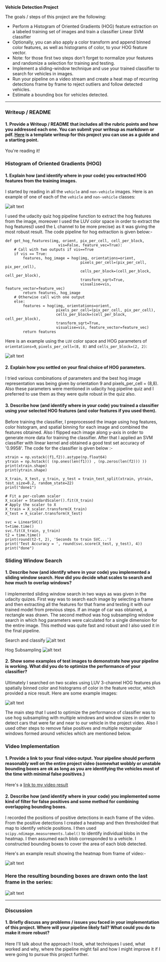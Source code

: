 **Vehicle Detection Project**

The goals / steps of this project are the following:

* Perform a Histogram of Oriented Gradients (HOG) feature extraction on a labeled training set of images and train a classifier Linear SVM classifier
* Optionally, you can also apply a color transform and append binned color features, as well as histograms of color, to your HOG feature vector. 
* Note: for those first two steps don't forget to normalize your features and randomize a selection for training and testing.
* Implement a sliding-window technique and use your trained classifier to search for vehicles in images.
* Run your pipeline on a video stream and create a heat map of recurring detections frame by frame to reject outliers and follow detected vehicles.
* Estimate a bounding box for vehicles detected.

[//]: # (Image References)
[image1]: ./examples/car_not_car.png
[image2]: ./examples/HOG_example.jpg
[image3]: ./examples/sliding_windows.jpg
[image4]: ./examples/sliding_window.jpg
[image5]: ./examples/bboxes_and_heat.png
[image6]: ./examples/labels_map.png
[image7]: ./examples/output_bboxes.png
[video1]: ./project_video.mp4

---
### Writeup / README

#### 1. Provide a Writeup / README that includes all the rubric points and how you addressed each one.  You can submit your writeup as markdown or pdf.  [Here](https://github.com/udacity/CarND-Vehicle-Detection/blob/master/writeup_template.md) is a template writeup for this project you can use as a guide and a starting point.  

You're reading it!

### Histogram of Oriented Gradients (HOG)

#### 1. Explain how (and identify where in your code) you extracted HOG features from the training images.

I started by reading in all the `vehicle` and `non-vehicle` images.  Here is an example of one of each of the `vehicle` and `non-vehicle` classes:

![alt text](https://github.com/deepanshu96/carp5/blob/master/output_images/t1.png)

I used the udacity quiz hog pipeline function to extract the hog features from the image, moreover I used the LUV color space in order to extract the hog features(I used the L channel to be more precise) as it was giving the most robust result.
The code pipeline for hog extraction is given below:-
```
def get_hog_features(img, orient, pix_per_cell, cell_per_block, 
                        vis=False, feature_vec=True):
    # Call with two outputs if vis==True
    if vis == True:
        features, hog_image = hog(img, orientations=orient, 
                                  pixels_per_cell=(pix_per_cell, pix_per_cell),
                                  cells_per_block=(cell_per_block, cell_per_block), 
                                  transform_sqrt=True, 
                                  visualise=vis, feature_vector=feature_vec)
        return features, hog_image
    # Otherwise call with one output
    else:      
        features = hog(img, orientations=orient, 
                       pixels_per_cell=(pix_per_cell, pix_per_cell),
                       cells_per_block=(cell_per_block, cell_per_block), 
                       transform_sqrt=True, 
                       visualise=vis, feature_vector=feature_vec)
        return features
```

Here is an example using the `LUV` color space and HOG parameters of `orientations=9`, `pixels_per_cell=(8, 8)` and `cells_per_block=(2, 2)`:

![alt text](https://github.com/deepanshu96/carp5/blob/master/output_images/t2.png)

#### 2. Explain how you settled on your final choice of HOG parameters.

I tried various combinations of parameters and the best hog image representation was being given by orientation 9 and pixels_per_cell = (8,8). Also these parameters were mentioned in udacity hog pipeline quiz and I preferred to use them as they were quite robust in the quiz also.

#### 3. Describe how (and identify where in your code) you trained a classifier using your selected HOG features (and color features if you used them).

Before training the classifier, I preprocessed the image using hog features, color histogram, and spatial binning for each image and combined the features obtained. Also I flipped each image along y-axis in order to generate more data for training the classifier. After that I applied an SVM classifier with linear kernel and obtained a good test set accuracy of '0.9958'. The code for the classifier is given below :-

```
xtrain = np.vstack((f1,f2)).astype(np.float64)
ytrain = np.hstack(( (np.ones(len(f1))) , (np.zeros(len(f2))) ))
print(xtrain.shape)
print(ytrain.shape)

X_train, X_test, y_train, y_test = train_test_split(xtrain, ytrain, test_size=0.2, random_state=22)
print("done1")

# Fit a per-column scaler
X_scaler = StandardScaler().fit(X_train)
# Apply the scaler to X
X_train = X_scaler.transform(X_train)
X_test = X_scaler.transform(X_test)

svc = LinearSVC() 
t=time.time() 
svc.fit(X_train, y_train) 
t2 = time.time()
print(round(t2-t, 2), 'Seconds to train SVC...')
print('Test Accuracy = ', round(svc.score(X_test, y_test), 4))
print("done")

```

### Sliding Window Search

#### 1. Describe how (and identify where in your code) you implemented a sliding window search.  How did you decide what scales to search and how much to overlap windows?

I implemented sliding window search in two ways as was given in the udacity quizes. First way was to search each image by selecting a frame and then extracting all the features for that frame and testing it with our trained model from previous steps. If an image of car was obtained, a rectangle was drawn. The second method was hog subsampling window search in which hog parameters were calculated for a single dimension for the entire image. This method was quite fast and robust and I also used it in the final pipeline. 

Search and classify 
![alt text](https://github.com/deepanshu96/carp5/blob/master/output_images/t4.png)

Hog Subsampling
![alt text](https://github.com/deepanshu96/carp5/blob/master/output_images/t5.png)

#### 2. Show some examples of test images to demonstrate how your pipeline is working.  What did you do to optimize the performance of your classifier?

Ultimately I searched on two scales using LUV 3-channel HOG features plus spatially binned color and histograms of color in the feature vector, which provided a nice result.  Here are some example images:

![alt text](https://github.com/deepanshu96/carp5/blob/master/output_images/t5.png)

The main step that I used to optimize the performance of classifier was to use hog subsampling with multiple windows and window sizes in order to detect cars that were far and near to our vehicle in the project video. Also I used other steps to remove false positives and multiple rectangular windows formed around vehicles which are mentioned below.

### Video Implementation

#### 1. Provide a link to your final video output.  Your pipeline should perform reasonably well on the entire project video (somewhat wobbly or unstable bounding boxes are ok as long as you are identifying the vehicles most of the time with minimal false positives.)
Here's a [link to my video result](https://github.com/deepanshu96/carp5/blob/master/white3.mp4)


#### 2. Describe how (and identify where in your code) you implemented some kind of filter for false positives and some method for combining overlapping bounding boxes.

I recorded the positions of positive detections in each frame of the video.  From the positive detections I created a heatmap and then thresholded that map to identify vehicle positions.  I then used `scipy.ndimage.measurements.label()` to identify individual blobs in the heatmap.  I then assumed each blob corresponded to a vehicle.  I constructed bounding boxes to cover the area of each blob detected.  

Here's an example result showing the heatmap from  frame of video:- 

![alt text](https://github.com/deepanshu96/carp5/blob/master/output_images/t6.png)


### Here the resulting bounding boxes are drawn onto the last frame in the series:
![alt text](https://github.com/deepanshu96/carp5/blob/master/output_images/t7.png)



---

### Discussion

#### 1. Briefly discuss any problems / issues you faced in your implementation of this project.  Where will your pipeline likely fail?  What could you do to make it more robust?

Here I'll talk about the approach I took, what techniques I used, what worked and why, where the pipeline might fail and how I might improve it if I were going to pursue this project further.  

